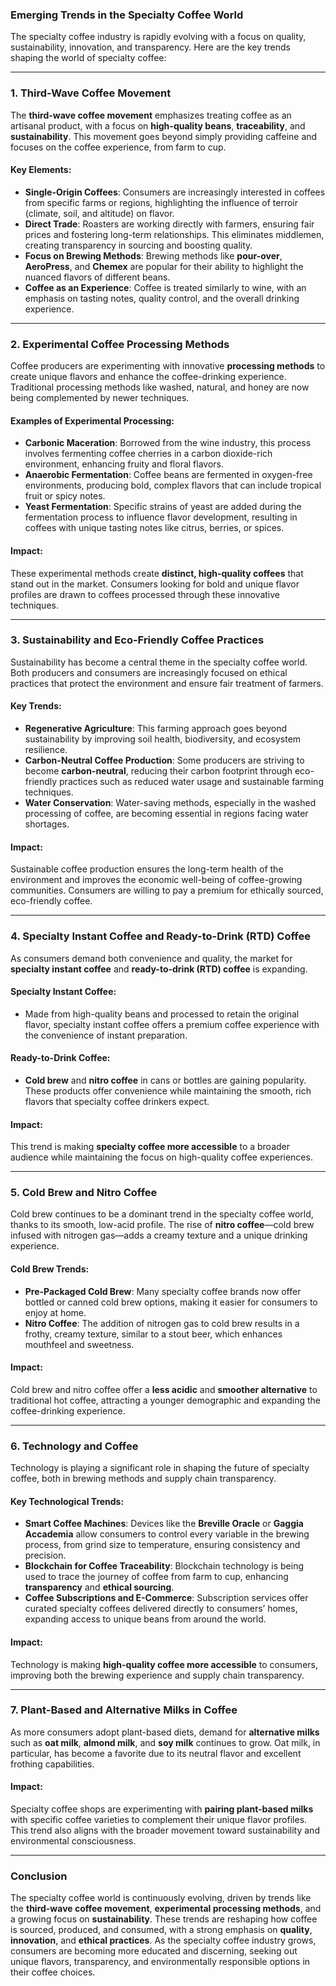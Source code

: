 ### Emerging Trends in the Specialty Coffee World

The specialty coffee industry is rapidly evolving with a focus on quality, sustainability, innovation, and transparency. Here are the key trends shaping the world of specialty coffee:

---

### 1. **Third-Wave Coffee Movement**

The **third-wave coffee movement** emphasizes treating coffee as an artisanal product, with a focus on **high-quality beans**, **traceability**, and **sustainability**. This movement goes beyond simply providing caffeine and focuses on the coffee experience, from farm to cup.

#### Key Elements:
- **Single-Origin Coffees**: Consumers are increasingly interested in coffees from specific farms or regions, highlighting the influence of terroir (climate, soil, and altitude) on flavor.
- **Direct Trade**: Roasters are working directly with farmers, ensuring fair prices and fostering long-term relationships. This eliminates middlemen, creating transparency in sourcing and boosting quality.
- **Focus on Brewing Methods**: Brewing methods like **pour-over**, **AeroPress**, and **Chemex** are popular for their ability to highlight the nuanced flavors of different beans.
- **Coffee as an Experience**: Coffee is treated similarly to wine, with an emphasis on tasting notes, quality control, and the overall drinking experience.

---

### 2. **Experimental Coffee Processing Methods**

Coffee producers are experimenting with innovative **processing methods** to create unique flavors and enhance the coffee-drinking experience. Traditional processing methods like washed, natural, and honey are now being complemented by newer techniques.

#### Examples of Experimental Processing:
- **Carbonic Maceration**: Borrowed from the wine industry, this process involves fermenting coffee cherries in a carbon dioxide-rich environment, enhancing fruity and floral flavors.
- **Anaerobic Fermentation**: Coffee beans are fermented in oxygen-free environments, producing bold, complex flavors that can include tropical fruit or spicy notes.
- **Yeast Fermentation**: Specific strains of yeast are added during the fermentation process to influence flavor development, resulting in coffees with unique tasting notes like citrus, berries, or spices.

#### Impact:
These experimental methods create **distinct, high-quality coffees** that stand out in the market. Consumers looking for bold and unique flavor profiles are drawn to coffees processed through these innovative techniques.

---

### 3. **Sustainability and Eco-Friendly Coffee Practices**

Sustainability has become a central theme in the specialty coffee world. Both producers and consumers are increasingly focused on ethical practices that protect the environment and ensure fair treatment of farmers.

#### Key Trends:
- **Regenerative Agriculture**: This farming approach goes beyond sustainability by improving soil health, biodiversity, and ecosystem resilience.
- **Carbon-Neutral Coffee Production**: Some producers are striving to become **carbon-neutral**, reducing their carbon footprint through eco-friendly practices such as reduced water usage and sustainable farming techniques.
- **Water Conservation**: Water-saving methods, especially in the washed processing of coffee, are becoming essential in regions facing water shortages.

#### Impact:
Sustainable coffee production ensures the long-term health of the environment and improves the economic well-being of coffee-growing communities. Consumers are willing to pay a premium for ethically sourced, eco-friendly coffee.

---

### 4. **Specialty Instant Coffee and Ready-to-Drink (RTD) Coffee**

As consumers demand both convenience and quality, the market for **specialty instant coffee** and **ready-to-drink (RTD) coffee** is expanding.

#### Specialty Instant Coffee:
- Made from high-quality beans and processed to retain the original flavor, specialty instant coffee offers a premium coffee experience with the convenience of instant preparation.

#### Ready-to-Drink Coffee:
- **Cold brew** and **nitro coffee** in cans or bottles are gaining popularity. These products offer convenience while maintaining the smooth, rich flavors that specialty coffee drinkers expect.

#### Impact:
This trend is making **specialty coffee more accessible** to a broader audience while maintaining the focus on high-quality coffee experiences.

---

### 5. **Cold Brew and Nitro Coffee**

Cold brew continues to be a dominant trend in the specialty coffee world, thanks to its smooth, low-acid profile. The rise of **nitro coffee**—cold brew infused with nitrogen gas—adds a creamy texture and a unique drinking experience.

#### Cold Brew Trends:
- **Pre-Packaged Cold Brew**: Many specialty coffee brands now offer bottled or canned cold brew options, making it easier for consumers to enjoy at home.
- **Nitro Coffee**: The addition of nitrogen gas to cold brew results in a frothy, creamy texture, similar to a stout beer, which enhances mouthfeel and sweetness.

#### Impact:
Cold brew and nitro coffee offer a **less acidic** and **smoother alternative** to traditional hot coffee, attracting a younger demographic and expanding the coffee-drinking experience.

---

### 6. **Technology and Coffee**

Technology is playing a significant role in shaping the future of specialty coffee, both in brewing methods and supply chain transparency.

#### Key Technological Trends:
- **Smart Coffee Machines**: Devices like the **Breville Oracle** or **Gaggia Accademia** allow consumers to control every variable in the brewing process, from grind size to temperature, ensuring consistency and precision.
- **Blockchain for Coffee Traceability**: Blockchain technology is being used to trace the journey of coffee from farm to cup, enhancing **transparency** and **ethical sourcing**.
- **Coffee Subscriptions and E-Commerce**: Subscription services offer curated specialty coffees delivered directly to consumers’ homes, expanding access to unique beans from around the world.

#### Impact:
Technology is making **high-quality coffee more accessible** to consumers, improving both the brewing experience and supply chain transparency.

---

### 7. **Plant-Based and Alternative Milks in Coffee**

As more consumers adopt plant-based diets, demand for **alternative milks** such as **oat milk**, **almond milk**, and **soy milk** continues to grow. Oat milk, in particular, has become a favorite due to its neutral flavor and excellent frothing capabilities.

#### Impact:
Specialty coffee shops are experimenting with **pairing plant-based milks** with specific coffee varieties to complement their unique flavor profiles. This trend also aligns with the broader movement toward sustainability and environmental consciousness.

---

### Conclusion

The specialty coffee world is continuously evolving, driven by trends like the **third-wave coffee movement**, **experimental processing methods**, and a growing focus on **sustainability**. These trends are reshaping how coffee is sourced, produced, and consumed, with a strong emphasis on **quality**, **innovation**, and **ethical practices**. As the specialty coffee industry grows, consumers are becoming more educated and discerning, seeking out unique flavors, transparency, and environmentally responsible options in their coffee choices.